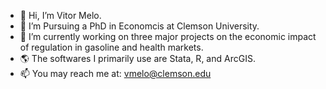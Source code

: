 - 👋 Hi, I’m Vitor Melo.
- 👀 I’m Pursuing a PhD in Economcis at Clemson University.
- 🌱 I’m currently working on three major projects on the economic impact of regulation in gasoline and health markets. 
- 🌎 The softwares I primarily use are Stata, R, and ArcGIS.
- 📫 You may reach me at: vmelo@clemson.edu

<!---
vitormelo01/vitormelo01 is a ✨ special ✨ repository because its `README.md` (this file) appears on your GitHub profile.
You can click the Preview link to take a look at your changes.
--->
